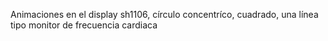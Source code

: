 Animaciones en el display sh1106, círculo concentríco, cuadrado, una línea tipo monitor de frecuencia cardiaca
